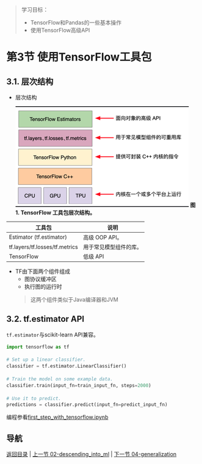> 学习目标：
>
> - TensorFlow和Pandas的一些基本操作
> - 使用TensorFlow高级API

# 第3节 使用TensorFlow工具包

## 3.1. 层次结构
- 层次结构

  ![image-20181109153904778](assets/image-20181109153904778.png)
  **图 1. TensorFlow 工具包层次结构。**

| 工具包                         | 说明                   |
| ------------------------------ | ---------------------- |
| Estimator (tf.estimator)       | 高级 OOP API。         |
| tf.layers/tf.losses/tf.metrics | 用于常见模型组件的库。 |
| TensorFlow                     | 低级 API               |


- TF由下面两个组件组成
  - 图协议缓冲区
  - 执行图的运行时
  > 这两个组件类似于Java编译器和JVM



## 3.2. tf.estimator API

```tf.estimator```与scikit-learn API兼容。

```python
import tensorflow as tf

# Set up a linear classifier.
classifier = tf.estimator.LinearClassifier()

# Train the model on some example data.
classifier.train(input_fn=train_input_fn, steps=2000)

# Use it to predict.
predictions = classifier.predict(input_fn=predict_input_fn)
```



编程参看[first_step_with_tensorflow.ipynb](../code/first_step_with_tensorflow.ipynb)



## 导航

 [返回目录](../README.md) | [上一节 02-descending_into_ml](./02-descending_into_ml.md) | [下一节 04-generalization](./04-generalization.md)